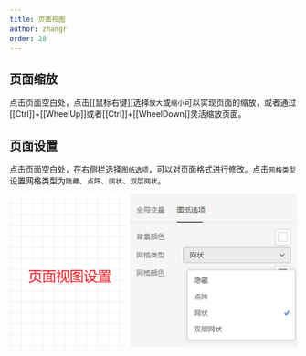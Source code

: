```yaml
---
title: 页面视图
author: zhangr
order: 28
---
```




## 页面缩放

点击页面空白处，点击[[鼠标右键]]选择`放大`或`缩小`可以实现页面的缩放，或者通过[[Ctrl]]+[[WheelUp]]或者[[Ctrl]]+[[WheelDown]]灵活缩放页面。

## 页面设置

点击页面空白处，在右侧栏选择`图纸选项`，可以对页面格式进行修改。点击`网格类型`设置网格类型为`隐藏`、`点阵`、`网状`、`双层网状`。


![页面视图设置](./页面视图设置.png "页面视图设置")
